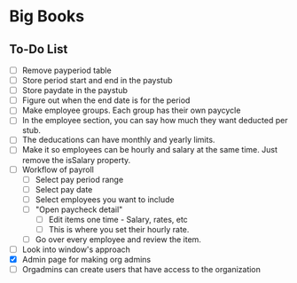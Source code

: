 # Big Books

## To-Do List
- [ ] Remove payperiod table
- [ ] Store period start and end in the paystub
- [ ] Store paydate in the paystub 
- [ ] Figure out when the end date is for the period
- [ ] Make employee groups. Each group has their own paycycle
- [ ] In the employee section, you can say how much they want deducted per stub.
- [ ] The deducations can have monthly and yearly limits. 
- [ ] Make it so employees can be hourly and salary at the same time. Just remove the isSalary property. 
- [ ] Workflow of payroll
    - [ ] Select pay period range
    - [ ] Select pay date 
    - [ ] Select employees you want to include
    - [ ] "Open paycheck detail"
        - [ ] Edit items one time - Salary, rates, etc
        - [ ] This is where you set their hourly rate. 
    - [ ] Go over every employee and review the item. 
- [ ] Look into window's approach 
- [X] Admin page for making org admins
- [ ] Orgadmins can create users that have access to the organization